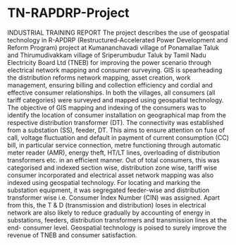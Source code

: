 # TN-RAPDRP-Project
INDUSTRIAL TRAINING REPORT
The project describes the use of geospatial technology in R-APDRP (Restructured-Accelerated Power Development and Reform Program) project at Kumananchavadi village of Ponamallae Taluk and Thirumudivakkam village of Sriperumbudur Taluk by Tamil Nadu Electricity Board Ltd (TNEB) for improving the power scenario through electrical network mapping and consumer surveying. GIS is spearheading the distribution reforms network mapping, asset creation, work management, ensuring billing and collection efficiency and cordial and effective consumer relationships. In both the villages, all consumers (all tariff categories) were surveyed and mapped using geospatial technology. The objective of GIS mapping and indexing of the consumers was to identify the location of consumer installation on geographical map from the respective distribution transformer (DT). The connectivity was established from a substation (SS), feeder, DT. This aims to ensure attention on fuse of call, voltage fluctuation and default in payment of current consumption (CC) bill, in particular service connection, metre functioning through automatic meter reader (AMR), energy theft, HT/LT lines, overloading of distribution transformers etc. in an efficient manner. Out of total consumers, this was categorised and indexed section wise, distribution zone wise, tariff wise consumer incorporated and electrical asset network mapping was also indexed using geospatial technology. For locating and marking the substation equipment, it was segregated feeder-wise and distribution transformer wise i.e. Consumer Index Number (CIN) was assigned. Apart from this, the T & D (transmission and distribution) loses in electrical network are also likely to reduce gradually by accounting of energy in substations, feeders, distribution transformers and transmission lines at the end- consumer level. Geospatial technology is poised to surely improve the revenue of TNEB and consumer satisfaction.
